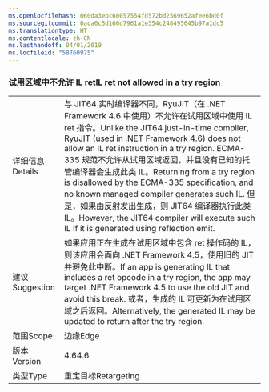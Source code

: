 ```yaml
---
ms.openlocfilehash: 060da3ebc60057554fd572bd2569652afee6bd0f
ms.sourcegitcommit: 0aca6c5d166d7961a1e354c248495645b97a1dc5
ms.translationtype: HT
ms.contentlocale: zh-CN
ms.lasthandoff: 04/01/2019
ms.locfileid: "58760975"
---
```

### <a name="il-ret-not-allowed-in-a-try-region"></a><span data-ttu-id="7cfad-101">试用区域中不允许 IL ret</span><span class="sxs-lookup"><span data-stu-id="7cfad-101">IL ret not allowed in a try region</span></span>

|   |   |
|---|---|
|<span data-ttu-id="7cfad-102">详细信息</span><span class="sxs-lookup"><span data-stu-id="7cfad-102">Details</span></span>|<span data-ttu-id="7cfad-103">与 JIT64 实时编译器不同，RyuJIT（在 .NET Framework 4.6 中使用）不允许在试用区域中使用 IL ret 指令。</span><span class="sxs-lookup"><span data-stu-id="7cfad-103">Unlike the JIT64 just-in-time compiler, RyuJIT (used in .NET Framework 4.6) does not allow an IL ret instruction in a try region.</span></span> <span data-ttu-id="7cfad-104">ECMA-335 规范不允许从试用区域返回，并且没有已知的托管编译器会生成此类 IL。</span><span class="sxs-lookup"><span data-stu-id="7cfad-104">Returning from a try region is disallowed by the ECMA-335 specification, and no known managed compiler generates such IL.</span></span> <span data-ttu-id="7cfad-105">但是，如果由反射发出生成，则 JIT64 编译器执行此类 IL。</span><span class="sxs-lookup"><span data-stu-id="7cfad-105">However, the JIT64 compiler will execute such IL if it is generated using reflection emit.</span></span>|
|<span data-ttu-id="7cfad-106">建议</span><span class="sxs-lookup"><span data-stu-id="7cfad-106">Suggestion</span></span>|<span data-ttu-id="7cfad-107">如果应用正在生成在试用区域中包含 ret 操作码的 IL，则该应用会面向 .NET Framework 4.5，使用旧的 JIT 并避免此中断。</span><span class="sxs-lookup"><span data-stu-id="7cfad-107">If an app is generating IL that includes a ret opcode in a try region, the app may target .NET Framework 4.5 to use the old JIT and avoid this break.</span></span> <span data-ttu-id="7cfad-108">或者，生成的 IL 可更新为在试用区域之后返回。</span><span class="sxs-lookup"><span data-stu-id="7cfad-108">Alternatively, the generated IL may be updated to return after the try region.</span></span>|
|<span data-ttu-id="7cfad-109">范围</span><span class="sxs-lookup"><span data-stu-id="7cfad-109">Scope</span></span>|<span data-ttu-id="7cfad-110">边缘</span><span class="sxs-lookup"><span data-stu-id="7cfad-110">Edge</span></span>|
|<span data-ttu-id="7cfad-111">版本</span><span class="sxs-lookup"><span data-stu-id="7cfad-111">Version</span></span>|<span data-ttu-id="7cfad-112">4.6</span><span class="sxs-lookup"><span data-stu-id="7cfad-112">4.6</span></span>|
|<span data-ttu-id="7cfad-113">类型</span><span class="sxs-lookup"><span data-stu-id="7cfad-113">Type</span></span>|<span data-ttu-id="7cfad-114">重定目标</span><span class="sxs-lookup"><span data-stu-id="7cfad-114">Retargeting</span></span>|


